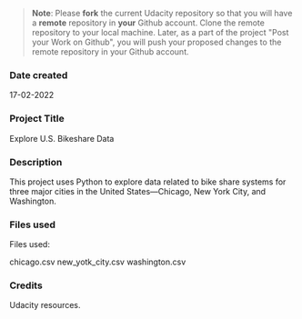 >**Note**: Please **fork** the current Udacity repository so that you will have a **remote** repository in **your** Github account. Clone the remote repository to your local machine. Later, as a part of the project "Post your Work on Github", you will push your proposed changes to the remote repository in your Github account.

### Date created
17-02-2022

### Project Title
Explore U.S. Bikeshare Data

### Description
This project uses Python to explore data related to bike share systems for three major cities in the United States—Chicago, New York City, and Washington.

### Files used
Files used:

chicago.csv
new_yotk_city.csv
washington.csv

### Credits
Udacity resources.
